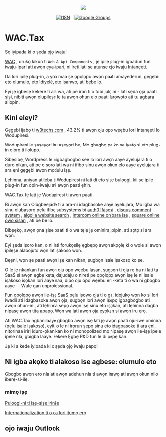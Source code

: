 <p align="center"><a href="https://wac.tax"><img src="https://cdn.jsdelivr.net/gh/wactax/img/logo.svg"/></a></p><p align="center"><a href="https://github.com/wactax/wac.tax/blob/main/doc/README.md#readme"><img alt="I18N" src="https://cdn.jsdelivr.net/gh/wactax/img/t.svg"/></a>　<a href="https://groups.google.com/u/2/g/wactax"><img alt="Google Groups" src="https://cdn.jsdelivr.net/gh/wactax/img/g-groups.svg"/></a></p>

# WAC.Tax

Sọ iyipada ki o ṣẹda ọjọ iwaju!

[WAC](https://wac.tax) , orukọ kikun ti `Web & Api Components` , jẹ ipilẹ plug-in igbadun fun iwaju-ipari ati awọn ẹya-ipari, ni ireti lati ṣe atunṣe ojo iwaju Intanẹẹti.

Da lori ipilẹ plug-in, a yoo maa ṣe ọpọlọpọ awọn paati amayederun, gẹgẹbi: eto olumulo, eto ìdíyelé, eto isanwo, ati bẹbẹ lọ.

Eyi jẹ igbesẹ kekere ti ala wa, ati pe iran ti o tobi julọ ni - lati ṣẹda ọja paati ṣiṣi, nibiti awọn olupilẹṣẹ le ta awọn ohun elo paati larọwọto ati tu agbara ailopin.

## Kini eleyi?

Gẹgẹbi ijabọ ti [w3techs.com](https://w3techs.com/technologies/details/cm-wordpress) , 43.2% ti awọn oju opo wẹẹbu lori Intanẹẹti lo Wodupiresi.

Wodupiresi le ṣaṣeyọri iru aṣeyọri bẹ, Mo gbagbọ pe ko ṣe iyatọ si eto plug-in ọlọrọ ti ilolupo.

Sibẹsibẹ, Wordpress le nigbagbogbo ṣee lo lori awọn aaye ayelujara ti o duro nikan, ati pe o ṣoro lati wa ni ifibọ sinu awọn ohun elo aaye ayelujara ti ara ẹni gẹgẹbi awọn modulu iṣẹ.

Lẹhinna, aniyan atilẹba ti Wodupiresi ni lati di eto ṣiṣe bulọọgi, kii ṣe ipilẹ plug-in fun opin-iwaju ati awọn paati ẹhin.

WAC.Tax fẹ lati jẹ Wodupiresi ti awọn paati.

Bi awọn kan Olùgbéejáde ti a ara-ni idagbasoke aaye ayelujara, Mo igba wa sinu olubasọrọ pẹlu ifibọ subsystems bi [auth0 ìfàṣẹsí](https://auth0.com) , [disqus comment system](https://disqus.com) , [algolia website search](https://www.algolia.com) , [intercom online onibara iṣẹ](https://www.intercom.com) , [square online owo sisan](https://developer.squareup.com/docs/web-payments/overview) , ati be be lo.

Bibẹẹkọ, awọn ọna ṣiṣe paati ti o wa tẹlẹ jẹ ominira, pipin, ati sọtọ si ara wọn.

Eyi ṣẹda iṣoro kan, o ni lati forukọsilẹ ẹgbẹpọ awọn akọọlẹ ki o wọle si awọn ipilẹṣẹ alabojuto wọn lati ṣakoso wọn.

Bẹẹni, wọn ṣe paati awọn iṣẹ kan nikan, ṣugbọn isale iṣakoso ko ṣe.

O le jẹ nkankan fun awọn oju opo wẹẹbu lasan, ṣugbọn ti ọja rẹ ba ni lati ta SaaS si awọn ẹgbẹ kẹta, dajudaju o nireti pe ọpọlọpọ awọn iṣẹ le ni isale iṣakoso iṣọkan lori aaye naa, dipo oju opo wẹẹbu ẹni-kẹta ti o wa ni gbogbo aaye- - Wulẹ gan unprofessional.

Fun ọpọlọpọ awọn ile-iṣẹ SaaS pẹlu iṣowo ọja ti o ga, idojukọ wọn ko si lori iwadii ati idagbasoke awọn ọja, ṣugbọn lori awọn iṣọpọ igbagbogbo ati awọn ohun-ini, ati lẹhinna ṣepọ awọn iṣẹ sinu eto iṣọkan, ati lẹhinna dagba nipasẹ awọn tita apapọ. Wọn wa lati awọn ọja ẹyọkan si awọn iru ẹrọ.

Ati WAC.Tax ngbanilaaye gbogbo awọn iṣẹ lati jẹ awọn paati oju-iwe ominira (pẹlu isale iṣakoso), eyiti o le ni irọrun ṣepọ sinu eto idagbasoke ti ara ẹni, nitorinaa iriri iduro-ọkan kan ko ni monopolized mọ nipasẹ awọn ile-iṣẹ ipele ipele nla, gbigba laaye. kekere Ẹgbẹ R&D tun le di pẹpẹ kan.

Jẹ ki a kede iyipada ki o ṣẹda ọjọ iwaju papọ!

## Ni igba akọkọ ti alakoso ise agbese: olumulo eto

Gbogbo awọn ero nla ati awọn adehun nla ti awọn irawọ ati awọn okun nilo ibẹrẹ-si-ilẹ.

### mimọ iṣẹ

[Pulọọgi-ni ti iṣẹ-ṣiṣe irinše](./pkg.md)

[Internationalization ti o da lori itumọ ẹrọ](./i18n.md)

## ojo iwaju Outlook
